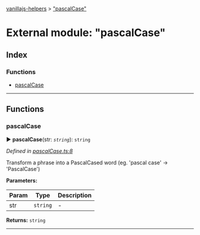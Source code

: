 [vanillajs-helpers](../README.md) > ["pascalCase"](../modules/_pascalcase_.md)



# External module: "pascalCase"

## Index

### Functions

* [pascalCase](_pascalcase_.md#pascalcase)



---
## Functions
<a id="pascalcase"></a>

###  pascalCase

► **pascalCase**(str: *`string`*): `string`



*Defined in [pascalCase.ts:8](https://github.com/Tokimon/vanillajs-helpers/blob/cf259dc/pascalCase.ts#L8)*



Transform a phrase into a PascalCased word (eg. 'pascal case' -> 'PascalCase')


**Parameters:**

| Param | Type | Description |
| ------ | ------ | ------ |
| str | `string`   |  - |





**Returns:** `string`





___


